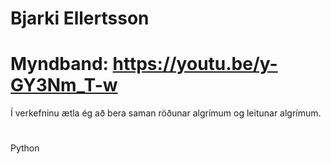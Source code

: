 # Bjarki Ellertsson
# Myndband: https://youtu.be/y-GY3Nm_T-w

Í verkefninu ætla ég að bera saman röðunar algrímum og leitunar algrímum.
#
Python
